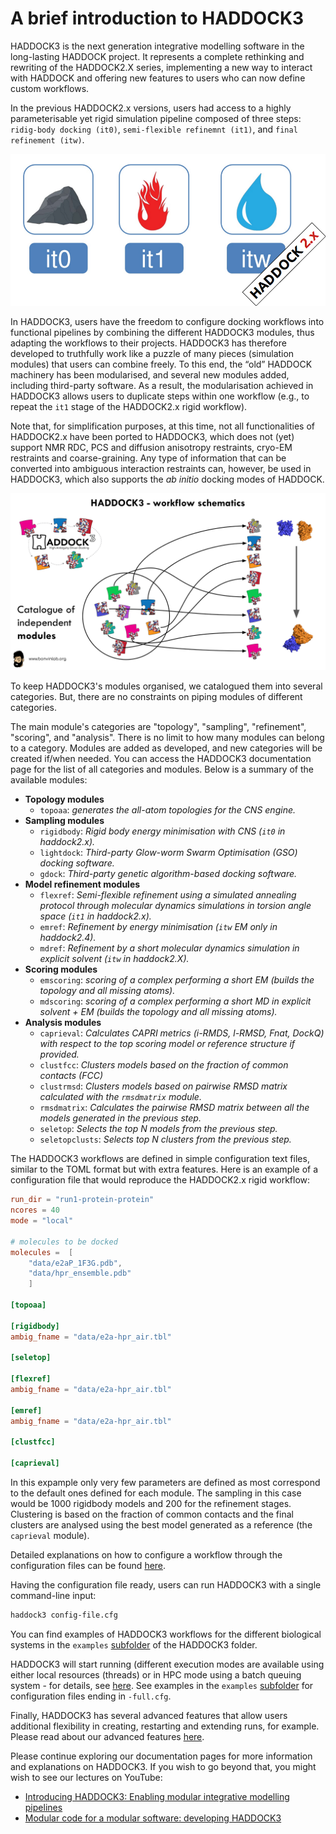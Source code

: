 # A brief introduction to HADDOCK3

HADDOCK3 is the next generation integrative modelling software in the
long-lasting HADDOCK project. It represents a complete rethinking and rewriting
of the HADDOCK2.X series, implementing a new way to interact with HADDOCK and
offering new features to users who can now define custom workflows. 

In the previous HADDOCK2.x versions, users had access to a highly
parameterisable yet rigid simulation pipeline composed of three steps:
`ridig-body docking (it0)`, `semi-flexible refinemnt (it1)`, and `final refinement (itw)`. 

![HADDOCK 2.x workflow](figs/HADDOCK2-stages.png)

In HADDOCK3, users have the freedom to configure docking workflows into
functional pipelines by combining the different HADDOCK3 modules, thus
adapting the workflows to their projects. HADDOCK3 has therefore developed to
truthfully work like a puzzle of many pieces (simulation modules) that users can
combine freely. To this end, the “old” HADDOCK machinery has been modularised,
and several new modules added, including third-party software. As a
result, the modularisation achieved in HADDOCK3 allows users to duplicate steps
within one workflow (e.g., to repeat the `it1` stage of the HADDOCK2.x
rigid workflow).

Note that, for simplification purposes, at this time, not all functionalities of
HADDOCK2.x have been ported to HADDOCK3, which does not (yet) support NMR RDC,
PCS and diffusion anisotropy restraints, cryo-EM restraints and coarse-graining.
Any type of information that can be converted into ambiguous interaction
restraints can, however, be used in HADDOCK3, which also supports the
*ab initio* docking modes of HADDOCK.

![HADDOCK3 workflow](figs/HADDOCK3-workflow-scheme.png)

To keep HADDOCK3's modules organised, we catalogued them into several
categories. But, there are no constraints on piping modules of different
categories.

The main module's categories are "topology", "sampling", "refinement",
"scoring", and "analysis". There is no limit to how many modules can belong to a
category. Modules are added as developed, and new categories will be created
if/when needed. You can access the HADDOCK3 documentation page for the list of
all categories and modules. Below is a summary of the available modules:

* **Topology modules**
    * `topoaa`: *generates the all-atom topologies for the CNS engine.*
* **Sampling modules**
    * `rigidbody`: *Rigid body energy minimisation with CNS (`it0` in haddock2.x).*
    * `lightdock`: *Third-party Glow-worm Swarm Optimisation (GSO) docking software.*
    * `gdock`: *Third-party genetic algorithm-based docking software.*
* **Model refinement modules**
    * `flexref`: *Semi-flexible refinement using a simulated annealing protocol through molecular dynamics simulations in torsion angle space (`it1` in haddock2.x).*
    * `emref`: *Refinement by energy minimisation (`itw` EM only in haddock2.4).*
    * `mdref`: *Refinement by a short molecular dynamics simulation in explicit solvent (`itw` in haddock2.X).*
* **Scoring modules**
    * `emscoring`: *scoring of a complex performing a short EM (builds the topology and all missing atoms).*
    * `mdscoring`: *scoring of a complex performing a short MD in explicit solvent + EM (builds the topology and all missing atoms).*
* **Analysis modules**
    * `caprieval`: *Calculates CAPRI metrics (i-RMDS, l-RMSD, Fnat, DockQ) with respect to the top scoring model or reference structure if provided.*
    * `clustfcc`: *Clusters models based on the fraction of common contacts (FCC)*
    * `clustrmsd`: *Clusters models based on pairwise RMSD matrix calculated with the `rmsdmatrix` module.*
    * `rmsdmatrix`: *Calculates the pairwise RMSD matrix between all the models generated in the previous step.*
    * `seletop`: *Selects the top N models from the previous step.*
    * `seletopclusts`: *Selects top N clusters from the previous step.*

The HADDOCK3 workflows are defined in simple configuration text files, similar to the TOML format but with extra features. Here is an example of a configuration file that would reproduce the HADDOCK2.x rigid workflow:

```toml
run_dir = "run1-protein-protein"
ncores = 40
mode = "local"

# molecules to be docked
molecules =  [
    "data/e2aP_1F3G.pdb",
    "data/hpr_ensemble.pdb"
    ]

[topoaa]

[rigidbody]
ambig_fname = "data/e2a-hpr_air.tbl"

[seletop]

[flexref]
ambig_fname = "data/e2a-hpr_air.tbl"

[emref]
ambig_fname = "data/e2a-hpr_air.tbl"

[clustfcc]

[caprieval]
```

In this expample only very few parameters are defined as most correspond to the default ones defined for each module. The sampling in this case would be 1000 rigidbody models and 200 for the refinement stages. Clustering is based on the fraction of common contacts and the final clusters are analysed using the best model generated as a reference (the `caprieval` module).

Detailed explanations on how to configure a workflow through the configuration files can be found 
<a href="https://github.com/haddocking/haddock3/blob/main/docs/tutorials/user_config.rst">here</a>.

Having the configuration file ready, users can run HADDOCK3 with a single command-line input:

```bash
haddock3 config-file.cfg
```

You can find examples of HADDOCK3 workflows for the different biological
systems in the `examples` [subfolder][examples] of the HADDOCK3 folder.

HADDOCK3 will start running (different execution modes are available using
either local resources (threads) or in HPC mode using a batch queuing system -
for details, see [here][queue]. See examples in the `examples` [subfolder][examples]
for configuration files ending in `-full.cfg`.

Finally, HADDOCK3 has several advanced features that allow users additional
flexibility in creating, restarting and extending runs, for example. Please
read about our advanced features [here][advanced].

Please continue exploring our documentation pages for more information and
explanations on HADDOCK3. If you wish to go beyond that, you might wish to see
our lectures on YouTube:

* [Introducing HADDOCK3: Enabling modular integrative modelling pipelines](https://www.youtube.com/watch?v=V7uwFbVDKFE)
* [Modular code for a modular software: developing HADDOCK3](https://www.youtube.com/watch?v=5Uk1EvzCOIg)

[queue]: https://github.com/haddocking/haddock3/blob/87e7c81ab6827d331d0c00bb9fa1b1d742344ef6/src/haddock/modules/defaults.yaml#L26-L40
[examples]: https://github.com/haddocking/haddock3/tree/main/examples
[advanced]: https://github.com/haddocking/haddock3/tree/main/docs/tutorials
